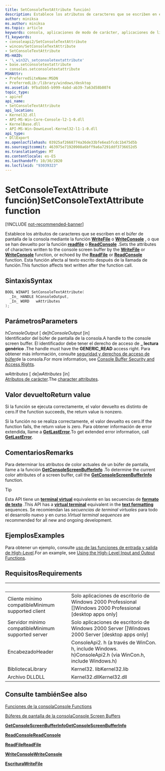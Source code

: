 ```yaml
---
title: SetConsoleTextAttribute función)
description: Establece los atributos de caracteres que se escriben en el búfer de pantalla de la consola mediante la función WriteFile o WriteConsole, o que se han devuelto por la función ReadFile o ReadConsole.
author: miniksa
ms.author: miniksa
ms.topic: article
keywords: consola, aplicaciones de modo de carácter, aplicaciones de línea de comandos, aplicaciones de terminal, API de consola
f1_keywords:
- consoleapi2/SetConsoleTextAttribute
- wincon/SetConsoleTextAttribute
- SetConsoleTextAttribute
MS-HAID:
- '\_win32\_setconsoletextattribute'
- base.setconsoletextattribute
- consoles.setconsoletextattribute
MSHAttr:
- PreferredSiteName:MSDN
- PreferredLib:/library/windows/desktop
ms.assetid: 9fba5bb5-b999-4abd-ab39-7a63d58b8074
topic_type:
- apiref
api_name:
- SetConsoleTextAttribute
api_location:
- Kernel32.dll
- API-MS-Win-Core-Console-l2-1-0.dll
- KernelBase.dll
- API-MS-Win-DownLevel-Kernel32-l1-1-0.dll
api_type:
- DllExport
ms.openlocfilehash: 03925af2668774a36de33bfe6ea5fcdc1b475d5b
ms.sourcegitcommit: 463975e71920908a6bff9a6a7291ddf3736652d5
ms.translationtype: MT
ms.contentlocale: es-ES
ms.lasthandoff: 10/30/2020
ms.locfileid: "93039323"
---
```

# <a name="setconsoletextattribute-function"></a><span data-ttu-id="81c08-104">SetConsoleTextAttribute función)</span><span class="sxs-lookup"><span data-stu-id="81c08-104">SetConsoleTextAttribute function</span></span>

[!INCLUDE [not-recommended-banner](./includes/not-recommended-banner.md)]

<span data-ttu-id="81c08-105">Establece los atributos de caracteres que se escriben en el búfer de pantalla de la consola mediante la función [**WriteFile**](https://msdn.microsoft.com/library/windows/desktop/aa365747) o [**WriteConsole**](writeconsole.md) , o que se han devuelto por la función [**readfile**](https://msdn.microsoft.com/library/windows/desktop/aa365467) o [**ReadConsole**](readconsole.md) .</span><span class="sxs-lookup"><span data-stu-id="81c08-105">Sets the attributes of characters written to the console screen buffer by the [**WriteFile**](https://msdn.microsoft.com/library/windows/desktop/aa365747) or [**WriteConsole**](writeconsole.md) function, or echoed by the [**ReadFile**](https://msdn.microsoft.com/library/windows/desktop/aa365467) or [**ReadConsole**](readconsole.md) function.</span></span> <span data-ttu-id="81c08-106">Esta función afecta al texto escrito después de la llamada de función.</span><span class="sxs-lookup"><span data-stu-id="81c08-106">This function affects text written after the function call.</span></span>

## <a name="syntax"></a><span data-ttu-id="81c08-107">Sintaxis</span><span class="sxs-lookup"><span data-stu-id="81c08-107">Syntax</span></span>

```C
BOOL WINAPI SetConsoleTextAttribute(
  _In_ HANDLE hConsoleOutput,
  _In_ WORD   wAttributes
);
```

## <a name="parameters"></a><span data-ttu-id="81c08-108">Parámetros</span><span class="sxs-lookup"><span data-stu-id="81c08-108">Parameters</span></span>

<span data-ttu-id="81c08-109">*hConsoleOutput* \[ de\]</span><span class="sxs-lookup"><span data-stu-id="81c08-109">*hConsoleOutput* \[in\]</span></span>  
<span data-ttu-id="81c08-110">Identificador del búfer de pantalla de la consola.</span><span class="sxs-lookup"><span data-stu-id="81c08-110">A handle to the console screen buffer.</span></span> <span data-ttu-id="81c08-111">El identificador debe tener el derecho de acceso de **\_ lectura genérico** .</span><span class="sxs-lookup"><span data-stu-id="81c08-111">The handle must have the **GENERIC\_READ** access right.</span></span> <span data-ttu-id="81c08-112">Para obtener más información, consulte [seguridad y derechos de acceso de búfer](console-buffer-security-and-access-rights.md)de la consola.</span><span class="sxs-lookup"><span data-stu-id="81c08-112">For more information, see [Console Buffer Security and Access Rights](console-buffer-security-and-access-rights.md).</span></span>

<span data-ttu-id="81c08-113">*wAttributes* \[ de\]</span><span class="sxs-lookup"><span data-stu-id="81c08-113">*wAttributes* \[in\]</span></span>  
<span data-ttu-id="81c08-114">[Atributos de carácter](console-screen-buffers.md#character-attributes).</span><span class="sxs-lookup"><span data-stu-id="81c08-114">The [character attributes](console-screen-buffers.md#character-attributes).</span></span>

## <a name="return-value"></a><span data-ttu-id="81c08-115">Valor devuelto</span><span class="sxs-lookup"><span data-stu-id="81c08-115">Return value</span></span>

<span data-ttu-id="81c08-116">Si la función se ejecuta correctamente, el valor devuelto es distinto de cero.</span><span class="sxs-lookup"><span data-stu-id="81c08-116">If the function succeeds, the return value is nonzero.</span></span>

<span data-ttu-id="81c08-117">Si la función no se realiza correctamente, el valor devuelto es cero.</span><span class="sxs-lookup"><span data-stu-id="81c08-117">If the function fails, the return value is zero.</span></span> <span data-ttu-id="81c08-118">Para obtener información de error extendida, llame a [**GetLastError**](https://msdn.microsoft.com/library/windows/desktop/ms679360).</span><span class="sxs-lookup"><span data-stu-id="81c08-118">To get extended error information, call [**GetLastError**](https://msdn.microsoft.com/library/windows/desktop/ms679360).</span></span>

## <a name="remarks"></a><span data-ttu-id="81c08-119">Comentarios</span><span class="sxs-lookup"><span data-stu-id="81c08-119">Remarks</span></span>

<span data-ttu-id="81c08-120">Para determinar los atributos de color actuales de un búfer de pantalla, llame a la función [**GetConsoleScreenBufferInfo**](getconsolescreenbufferinfo.md) .</span><span class="sxs-lookup"><span data-stu-id="81c08-120">To determine the current color attributes of a screen buffer, call the [**GetConsoleScreenBufferInfo**](getconsolescreenbufferinfo.md) function.</span></span>

> [!TIP]
> <span data-ttu-id="81c08-121">Esta API tiene un **[terminal virtual](console-virtual-terminal-sequences.md)** equivalente en las secuencias de **[formato de texto](console-virtual-terminal-sequences.md#text-formatting)** .</span><span class="sxs-lookup"><span data-stu-id="81c08-121">This API has a **[virtual terminal](console-virtual-terminal-sequences.md)** equivalent in the **[text formatting](console-virtual-terminal-sequences.md#text-formatting)** sequences.</span></span> <span data-ttu-id="81c08-122">Se recomiendan las _secuencias de terminal virtuales_ para todo el desarrollo nuevo y en curso.</span><span class="sxs-lookup"><span data-stu-id="81c08-122">_Virtual terminal sequences_ are recommended for all new and ongoing development.</span></span>

## <a name="examples"></a><span data-ttu-id="81c08-123">Ejemplos</span><span class="sxs-lookup"><span data-stu-id="81c08-123">Examples</span></span>

<span data-ttu-id="81c08-124">Para obtener un ejemplo, consulte [uso de las funciones de entrada y salida de High-Level](using-the-high-level-input-and-output-functions.md).</span><span class="sxs-lookup"><span data-stu-id="81c08-124">For an example, see [Using the High-Level Input and Output Functions](using-the-high-level-input-and-output-functions.md).</span></span>

## <a name="requirements"></a><span data-ttu-id="81c08-125">Requisitos</span><span class="sxs-lookup"><span data-stu-id="81c08-125">Requirements</span></span>

| &nbsp; | &nbsp; |
|-|-|
| <span data-ttu-id="81c08-126">Cliente mínimo compatible</span><span class="sxs-lookup"><span data-stu-id="81c08-126">Minimum supported client</span></span> | <span data-ttu-id="81c08-127">Solo aplicaciones de escritorio de Windows 2000 Professional \[\]</span><span class="sxs-lookup"><span data-stu-id="81c08-127">Windows 2000 Professional \[desktop apps only\]</span></span> |
| <span data-ttu-id="81c08-128">Servidor mínimo compatible</span><span class="sxs-lookup"><span data-stu-id="81c08-128">Minimum supported server</span></span> | <span data-ttu-id="81c08-129">Solo aplicaciones de escritorio de Windows 2000 Server \[\]</span><span class="sxs-lookup"><span data-stu-id="81c08-129">Windows 2000 Server \[desktop apps only\]</span></span> |
| <span data-ttu-id="81c08-130">Encabezado</span><span class="sxs-lookup"><span data-stu-id="81c08-130">Header</span></span> | <span data-ttu-id="81c08-131">ConsoleApi2. h (a través de WinCon. h, include Windows. h)</span><span class="sxs-lookup"><span data-stu-id="81c08-131">ConsoleApi2.h (via WinCon.h, include Windows.h)</span></span> |
| <span data-ttu-id="81c08-132">Biblioteca</span><span class="sxs-lookup"><span data-stu-id="81c08-132">Library</span></span> | <span data-ttu-id="81c08-133">Kernel32. lib</span><span class="sxs-lookup"><span data-stu-id="81c08-133">Kernel32.lib</span></span> |
| <span data-ttu-id="81c08-134">Archivo DLL</span><span class="sxs-lookup"><span data-stu-id="81c08-134">DLL</span></span> | <span data-ttu-id="81c08-135">Kernel32.dll</span><span class="sxs-lookup"><span data-stu-id="81c08-135">Kernel32.dll</span></span> |

## <a name="see-also"></a><span data-ttu-id="81c08-136">Consulte también</span><span class="sxs-lookup"><span data-stu-id="81c08-136">See also</span></span>

[<span data-ttu-id="81c08-137">Funciones de la consola</span><span class="sxs-lookup"><span data-stu-id="81c08-137">Console Functions</span></span>](console-functions.md)

[<span data-ttu-id="81c08-138">Búferes de pantalla de la consola</span><span class="sxs-lookup"><span data-stu-id="81c08-138">Console Screen Buffers</span></span>](console-screen-buffers.md)

[<span data-ttu-id="81c08-139">**GetConsoleScreenBufferInfo**</span><span class="sxs-lookup"><span data-stu-id="81c08-139">**GetConsoleScreenBufferInfo**</span></span>](getconsolescreenbufferinfo.md)

[<span data-ttu-id="81c08-140">**ReadConsole**</span><span class="sxs-lookup"><span data-stu-id="81c08-140">**ReadConsole**</span></span>](readconsole.md)

[<span data-ttu-id="81c08-141">**ReadFile**</span><span class="sxs-lookup"><span data-stu-id="81c08-141">**ReadFile**</span></span>](https://msdn.microsoft.com/library/windows/desktop/aa365467)

[<span data-ttu-id="81c08-142">**WriteConsole**</span><span class="sxs-lookup"><span data-stu-id="81c08-142">**WriteConsole**</span></span>](writeconsole.md)

[<span data-ttu-id="81c08-143">**Escritura**</span><span class="sxs-lookup"><span data-stu-id="81c08-143">**WriteFile**</span></span>](https://msdn.microsoft.com/library/windows/desktop/aa365747)
